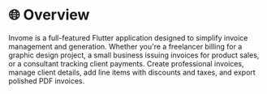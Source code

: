 # 🌐 Overview
Invome is a full-featured Flutter application designed to simplify invoice management and generation. Whether you're a freelancer billing for a graphic design project, a small business issuing invoices for product sales, or a consultant tracking client payments.
Create professional invoices, manage client details, add line items with discounts and taxes, and export polished PDF invoices.
